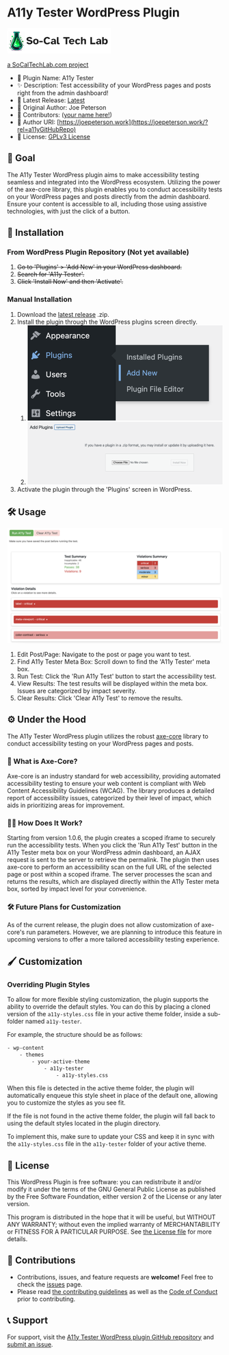 # A11y Tester WordPress Plugin

[![SoCalTechLab.com logo - click to visit](./sctl_xs_rounded_white_text.webp)](https://socaltechlab.com/?rel=a11yGitHubRepo)

[a SoCalTechLab.com project](https://socaltechlab.com/utils/a11y-tester-wordpress-plugin/?rel=a11yGitHubRepo)

-   📣 Plugin Name: A11y Tester
-   ✨ Description: Test accessibility of your WordPress pages and posts right from the admin dashboard!
-   📝 Latest Release: [Latest](https://github.com/skullzarmy/a11y-tester-wordpress-plugin/releases/latest)
-   👤 Original Author: Joe Peterson
-   👥 Contributors: ([your name here!](./CONTRIBUTING.md))
-   🔗 Author URI: [https://joepeterson.work](https://joepeterson.work/?rel=a11yGitHubRepo)
-   📑 License: [GPLv3 License](./LICENSE)

## 🎯 Goal

The A11y Tester WordPress plugin aims to make accessibility testing seamless and integrated into the WordPress ecosystem. Utilizing the power of the axe-core library, this plugin enables you to conduct accessibility tests on your WordPress pages and posts directly from the admin dashboard. Ensure your content is accessible to all, including those using assistive technologies, with just the click of a button.

## 🚀 Installation

### From WordPress Plugin Repository (Not yet available)

1. ~~Go to 'Plugins' > 'Add New' in your WordPress dashboard.~~
1. ~~Search for 'A11y Tester'.~~
1. ~~Click 'Install Now' and then 'Activate'.~~

### Manual Installation

1. Download the [latest release](https://github.com/skullzarmy/a11y-tester-wordpress-plugin/releases/latest) .zip.
1. Install the plugin through the WordPress plugins screen directly.
    1. ![Plugins > Add New](./plugins-add-new.webp)
    1. ![Upload Plugin > Install Now](./upload-plugin-large.webp)
1. Activate the plugin through the 'Plugins' screen in WordPress.

## 🛠 Usage

![A11y Tester Meta Box](./a11y-test-results-example-1.0.8.webp)

1. Edit Post/Page: Navigate to the post or page you want to test.
1. Find A11y Tester Meta Box: Scroll down to find the 'A11y Tester' meta box.
1. Run Test: Click the 'Run A11y Test' button to start the accessibility test.
1. View Results: The test results will be displayed within the meta box. Issues are categorized by impact severity.
1. Clear Results: Click 'Clear A11y Test' to remove the results.

## ⚙️ Under the Hood

The A11y Tester WordPress plugin utilizes the robust [axe-core](https://github.com/dequelabs/axe-core) library to conduct accessibility testing on your WordPress pages and posts.

### 🤔 What is Axe-Core?

Axe-core is an industry standard for web accessibility, providing automated accessibility testing to ensure your web content is compliant with Web Content Accessibility Guidelines (WCAG). The library produces a detailed report of accessibility issues, categorized by their level of impact, which aids in prioritizing areas for improvement.

### 🏃‍♀️ How Does It Work?

Starting from version 1.0.6, the plugin creates a scoped iframe to securely run the accessibility tests. When you click the 'Run A11y Test' button in the A11y Tester meta box on your WordPress admin dashboard, an AJAX request is sent to the server to retrieve the permalink. The plugin then uses axe-core to perform an accessibility scan on the full URL of the selected page or post within a scoped iframe. The server processes the scan and returns the results, which are displayed directly within the A11y Tester meta box, sorted by impact level for your convenience.

### 🛠️ Future Plans for Customization

As of the current release, the plugin does not allow customization of axe-core's run parameters. However, we are planning to introduce this feature in upcoming versions to offer a more tailored accessibility testing experience.

## 🖌 Customization

### Overriding Plugin Styles

To allow for more flexible styling customization, the plugin supports the ability to override the default styles. You can do this by placing a cloned version of the `a11y-styles.css` file in your active theme folder, inside a sub-folder named `a11y-tester`.

For example, the structure should be as follows:

```plaintext
- wp-content
    - themes
        - your-active-theme
            - a11y-tester
                - a11y-styles.css
```

When this file is detected in the active theme folder, the plugin will automatically enqueue this style sheet in place of the default one, allowing you to customize the styles as you see fit.

If the file is not found in the active theme folder, the plugin will fall back to using the default styles located in the plugin directory.

To implement this, make sure to update your CSS and keep it in sync with the `a11y-styles.css` file in the `a11y-tester` folder of your active theme.

## 📜 License

This WordPress Plugin is free software: you can redistribute it and/or modify it under the terms of the GNU General Public License as published by the Free Software Foundation, either version 2 of the License or any later version.

This program is distributed in the hope that it will be useful, but WITHOUT ANY WARRANTY; without even the implied warranty of MERCHANTABILITY or FITNESS FOR A PARTICULAR PURPOSE. See [the License file](./LICENSE) for more details.

## 👏 Contributions

-   Contributions, issues, and feature requests are **welcome!** Feel free to check the [issues](https://github.com/skullzarmy/a11y-tester-wordpress-plugin/issues) page.
-   Please read [the contributing guidelines](./CONTRIBUTING.md) as well as the [Code of Conduct](./CODE_OF_CONDUCT.md) prior to contributing.

## 📞 Support

For support, visit the [A11y Tester WordPress plugin GitHub repository](https://github.com/skullzarmy/a11y-tester-wordpress-plugin) and [submit an issue](https://github.com/skullzarmy/a11y-tester-wordpress-plugin/issues).
